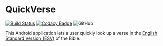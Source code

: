 # QuickVerse

[![Build Status](https://travis-ci.org/kungfubonanza/QuickVerse.svg?branch=master)](https://travis-ci.com/kungfubonanza/QuickVerse)
[![Codacy Badge](https://api.codacy.com/project/badge/Grade/43834247df174fbaaf5bdd419d8bb58c)](https://app.codacy.com/app/kungfubonanza/QuickVerse?utm_source=github.com&utm_medium=referral&utm_content=kungfubonanza/QuickVerse&utm_campaign=Badge_Grade_Dashboard)
![GitHub](https://img.shields.io/github/license/kungfubonanza/QuickVerse.svg)

This Android application lets a user quickly look up a verse in the [English Standard Version (ESV)](https://www.esv.org) of the Bible.
